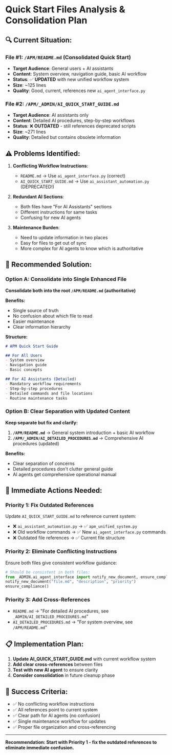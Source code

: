 # Quick Start Files Analysis & Consolidation Plan

## 🔍 **Current Situation:**

### **File #1: `/APM/README.md` (Consolidated Quick Start)**
- **Target Audience**: General users + AI assistants
- **Content**: System overview, navigation guide, basic AI workflow
- **Status**: ✅ **UPDATED** with new unified workflow system
- **Size**: ~125 lines
- **Quality**: Good, current, references new `ai_agent_interface.py`

### **File #2: `/APM/_ADMIN/AI_QUICK_START_GUIDE.md`**
- **Target Audience**: AI assistants only
- **Content**: Detailed AI procedures, step-by-step workflows
- **Status**: ❌ **OUTDATED** - still references deprecated scripts
- **Size**: ~271 lines
- **Quality**: Detailed but contains obsolete information

## ⚠️ **Problems Identified:**

1. **Conflicting Workflow Instructions**:
   - `README.md` → Use `ai_agent_interface.py` (correct)
   - `AI_QUICK_START_GUIDE.md` → Use `ai_assistant_automation.py` (DEPRECATED!)

2. **Redundant AI Sections**:
   - Both files have "For AI Assistants" sections
   - Different instructions for same tasks
   - Confusing for new AI agents

3. **Maintenance Burden**:
   - Need to update information in two places
   - Easy for files to get out of sync
   - More complex for AI agents to know which is authoritative

## 🎯 **Recommended Solution:**

### **Option A: Consolidate into Single Enhanced File**
**Consolidate both into the root `/APM/README.md` (authoritative)**

**Benefits:**
- Single source of truth
- No confusion about which file to read
- Easier maintenance
- Clear information hierarchy

**Structure:**
```markdown
# APM Quick Start Guide

## For All Users
- System overview
- Navigation guide
- Basic concepts

## For AI Assistants (Detailed)
- Mandatory workflow requirements  
- Step-by-step procedures
- Detailed commands and file locations
- Routine maintenance tasks
```

### **Option B: Clear Separation with Updated Content**
**Keep separate but fix and clarify:**

1. **`/APM/README.md`** → General system introduction + basic AI workflow
2. **`/APM/_ADMIN/AI_DETAILED_PROCEDURES.md`** → Comprehensive AI procedures (updated)

**Benefits:**
- Clear separation of concerns
- Detailed procedures don't clutter general guide
- AI agents get comprehensive operational manual

## 🚀 **Immediate Actions Needed:**

### **Priority 1: Fix Outdated References**
Update `AI_QUICK_START_GUIDE.md` to reference current system:
- ❌ `ai_assistant_automation.py` → ✅ `apm_unified_system.py`
- ❌ Old workflow commands → ✅ New `ai_agent_interface.py` commands
- ❌ Outdated file references → ✅ Current file structure

### **Priority 2: Eliminate Conflicting Instructions**
Ensure both files give consistent workflow guidance:
```python
# Should be consistent in both files:
from _ADMIN.ai_agent_interface import notify_new_document, ensure_compliance
notify_new_document("file.md", "description", "priority")
ensure_compliance()
```

### **Priority 3: Add Cross-References**
- `README.md` → "For detailed AI procedures, see `_ADMIN/AI_DETAILED_PROCEDURES.md`"
- `AI_DETAILED_PROCEDURES.md` → "For system overview, see `/APM/README.md`"

## 📋 **Implementation Plan:**

1. **Update AI_QUICK_START_GUIDE.md** with current workflow system
2. **Add clear cross-references** between files  
3. **Test with new AI agent** to ensure clarity
4. **Consider consolidation** in future cleanup phase

## 🎯 **Success Criteria:**

- ✅ No conflicting workflow instructions
- ✅ All references point to current system
- ✅ Clear path for AI agents (no confusion)
- ✅ Single maintenance workflow for updates
- ✅ Proper file organization and cross-referencing

---

**Recommendation: Start with Priority 1 - fix the outdated references to eliminate immediate confusion.**